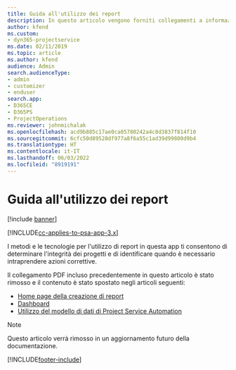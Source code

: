 ```yaml
---
title: Guida all'utilizzo dei report
description: In questo articolo vengono forniti collegamenti a informazioni sull'utilizzo di report.
author: kfend
ms.custom:
- dyn365-projectservice
ms.date: 02/11/2019
ms.topic: article
ms.author: kfend
audience: Admin
search.audienceType:
- admin
- customizer
- enduser
search.app:
- D365CE
- D365PS
- ProjectOperations
ms.reviewer: johnmichalak
ms.openlocfilehash: acd9b885c17ae0ca05780242a4c8d3837f814f10
ms.sourcegitcommit: 6cfc50d89528df977a8f6a55c1ad39d99800d9b4
ms.translationtype: HT
ms.contentlocale: it-IT
ms.lasthandoff: 06/03/2022
ms.locfileid: "8919191"
---
```

# <a name="reporting-guide"></a>Guida all'utilizzo dei report

[!include [banner](../../includes/psa-now-project-operations.md)]

[!INCLUDE[cc-applies-to-psa-app-3.x](../../includes/cc-applies-to-psa-app-3x.md)]

I metodi e le tecnologie per l'utilizzo di report in questa app ti consentono di determinare l'integrità dei progetti e di identificare quando è necessario intraprendere azioni correttive. 

Il collegamento PDF incluso precedentemente in questo articolo è stato rimosso e il contenuto è stato spostato negli articoli seguenti:

- [Home page della creazione di report](../reports-reporting-dynamics-365-project-service.md)
- [Dashboard](../reports-dashboards.md)
- [Utilizzo del modello di dati di Project Service Automation](../reports-working-project-service-data-model.md)

> [!NOTE]
> Questo articolo verrà rimosso in un aggiornamento futuro della documentazione. 


[!INCLUDE[footer-include](../../includes/footer-banner.md)]
